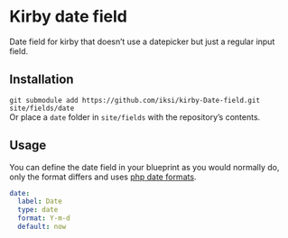 # Kirby date field

Date field for kirby that doesn’t use a datepicker but just a regular input field.

## Installation

`git submodule add https://github.com/iksi/kirby-Date-field.git site/fields/date`  
Or place a `date` folder in `site/fields` with the repository’s contents.

## Usage

You can define the date field in your blueprint as you would normally do, only the format differs and uses [php date formats](http://php.net/manual/en/datetime.formats.date.php).

```YAML
date:
  label: Date
  type: date
  format: Y-m-d
  default: now
```
